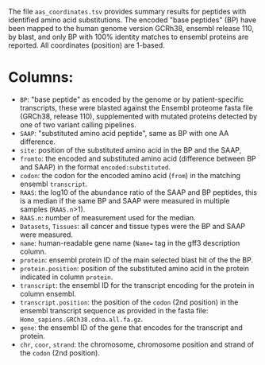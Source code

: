 

The file `aas_coordinates.tsv` provides summary results for peptides
with identified amino acid substitutions. The encoded "base peptides"
(BP) have been mapped to the human genome version GCRh38, ensembl
release 110, by blast, and only BP with 100% identity matches to
ensembl proteins are reported. All coordinates (position) are 1-based.

# Columns:

* `BP`: "base peptide" as encoded by the genome or by patient-specific
  transcripts, these were blasted against the Ensembl proteome fasta
  file (GRCh38, release 110), supplemented with mutated proteins
  detected by one of two variant calling pipelines.
* `SAAP`: "substituted amino acid peptide", same as BP with one AA difference.
* `site`: position of the substituted amino acid in the BP and the SAAP,
* `fromto`: the encoded and substituted amino acid (difference between
  BP and SAAP) in the format `encoded:substituted`.
* `codon`: the codon for the encoded amino acid (`from`) in 
   the matching ensembl `transcript`.
* `RAAS`: the log10 of the abundance ratio of the SAAP and BP
  peptides, this is a median if the same BP and SAAP were measured in
  multiple samples (`RAAS.n`>1).
* `RAAS.n`: number of measurement used for the median.
* `Datasets`, `Tissues`: all cancer and tissue types were the BP and
  SAAP were measured.
* `name`: human-readable gene name (`Name=` tag in the gff3 description column.
* `protein`: ensembl protein ID of the main selected blast hit of the the BP.
* `protein.position`: position of the substituted amino acid in the protein
  indicated in column `protein`.
* `transcript`: the ensembl ID for the transcript encoding for
  the protein in column ensembl.
* `transcript.position`: the position of the `codon` (2nd position) in
  the ensembl transcript sequence as provided in the fasta file:
  `Homo_sapiens.GRCh38.cdna.all.fa.gz`.
* `gene`: the ensembl ID of the gene that encodes for the transcript and protein.
* `chr`, `coor`, `strand`: the chromosome, chromosome position and
  strand of the `codon` (2nd position).
